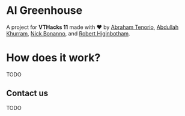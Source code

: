 # AI Greenhouse

A project for **VTHacks 11** made with ❤️ by [Abraham Tenorio](https://github.com/CarpenterA1), [Abdullah Khurram](https://github.com/abkhur), [Nick Bonanno](https://github.com/TheBananna), and [Robert Higinbotham](https://github.com/Hefadog2).

# How does it work?

TODO

## Contact us
TODO